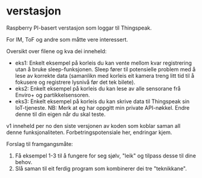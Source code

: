 # verstasjon
Raspberry PI-basert verstasjon som loggar til Thingspeak.

For IM, ToF og andre som måtte vere interessert.

Oversikt over filene og kva dei inneheld:
- eks1: Enkelt eksempel på korleis du kan vente mellom kvar registrering utan å bruke sleep-funksjonen. Sleep fører til potensielle problem med å lese av korrekte data (samanlikn med korleis eit kamera treng litt tid til å fokusere og registrere lysnivå før det tek bilete).
- eks2: Enkelt eksempel på korleis du kan lese av alle sensorane frå Enviro+ og partikkelsensoren.
- eks3: Enkelt eksempel på korleis du kan skrive data til Thingspeak sin IoT-tjeneste. NB: Merk at eg har oppgitt min private API-nøkkel. Endre denne til din eigen når du skal teste.

v1 inneheld per no den siste versjonen av koden som koblar saman all denne funksjonaliteten. Forbetringspotensiale her, endringar kjem.

Forslag til framgangsmåte:
1. Få eksempel 1-3 til å fungere for seg sjølv, "leik" og tilpass desse til dine behov.
2. Slå saman til eit ferdig program som kombinerer dei tre "teknikkane".
